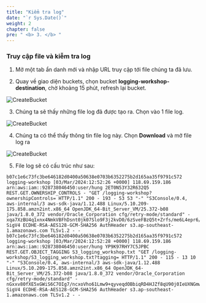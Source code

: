 ```yaml
---
title: "Kiểm tra log"
date: "`r Sys.Date()`"
weight: 2
chapter: false
pre: " <b> 3. </b> "
---
```


### Truy cập file và kiễm tra log

1. Mở một tab ẩn danh mới và nhập URL truy cập tới file chúng ta đã lưu.

2. Quay về giao diện buckets, chọn bucket **logging-workshop-destination**, chờ khoảng 15 phút, refresh lại bucket.

![CreateBucket](/images/3.connect/37.png)

3. Chúng ta sẽ thấy những file log đã được tạo ra. Chọn vào 1 file log.

![CreateBucket](/images/3.connect/38.png)

4. Chúng ta có thể thấy thông tin file log này. Chọn **Download** và mở file log ra

![CreateBucket](/images/3.connect/39.png)

5. File log sẽ có cấu trúc như sau:

```
b07c1e6c73fc3be646182d0400a50638e0703b6352275b2d165aa35f9791c572 logging-workshop [03/Mar/2024:12:52:26 +0000] 118.69.159.186 arn:aws:iam::928738046450:user/hung 2ET0N53Y32R632Q5 REST.GET.OWNERSHIP_CONTROLS - "GET /logging-workshop?ownershipControls= HTTP/1.1" 200 - 193 - 53 53 "-" "S3Console/0.4, aws-internal/3 aws-sdk-java/1.12.488 Linux/5.10.209-175.858.amzn2int.x86_64 OpenJDK_64-Bit_Server_VM/25.372-b08 java/1.8.0_372 vendor/Oracle_Corporation cfg/retry-mode/standard" - xqa7XzBU4q1xnx4NmkVBFhDsnt0jk07Slo9F3j2kvD0/6zSveFBzQ5t+Zrfs/me6L4epr6/dG3k= SigV4 ECDHE-RSA-AES128-GCM-SHA256 AuthHeader s3.ap-southeast-1.amazonaws.com TLSv1.2 - -
b07c1e6c73fc3be646182d0400a50638e0703b6352275b2d165aa35f9791c572 logging-workshop [03/Mar/2024:12:52:28 +0000] 118.69.159.186 arn:aws:iam::928738046450:user/hung YP9K97RHY7C5JPBC REST.GET.OBJECT_TAGGING S3_logging_workshop.txt "GET /logging-workshop/S3_logging_workshop.txt?tagging= HTTP/1.1" 200 - 115 - 13 10 "-" "S3Console/0.4, aws-internal/3 aws-sdk-java/1.12.488 Linux/5.10.209-175.858.amzn2int.x86_64 OpenJDK_64-Bit_Server_VM/25.372-b08 java/1.8.0_372 vendor/Oracle_Corporation cfg/retry-mode/standard" - nGxxv80fXE5xGWiS6C7OIg7/ncxoVho61Lmw9+qyveqdOBbiqRD4HJZf8qU90j0IeUXNGmwcSwA= SigV4 ECDHE-RSA-AES128-GCM-SHA256 AuthHeader s3.ap-southeast-1.amazonaws.com TLSv1.2 - -
```

